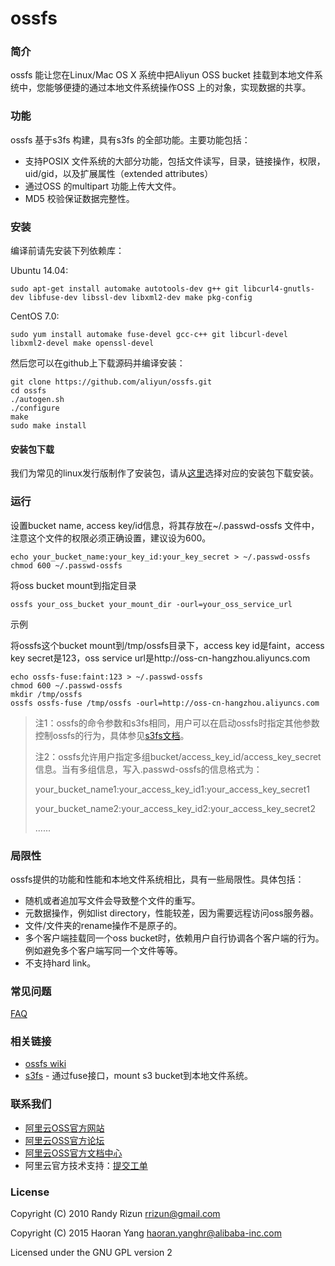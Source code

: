 # ossfs

### 简介

ossfs 能让您在Linux/Mac OS X 系统中把Aliyun OSS bucket 挂载到本地文件系统中，您能够便捷的通过本地文件系统操作OSS 上的对象，实现数据的共享。

### 功能

ossfs 基于s3fs 构建，具有s3fs 的全部功能。主要功能包括：

* 支持POSIX 文件系统的大部分功能，包括文件读写，目录，链接操作，权限，uid/gid，以及扩展属性（extended attributes）
* 通过OSS 的multipart 功能上传大文件。
* MD5 校验保证数据完整性。

### 安装

编译前请先安装下列依赖库：

Ubuntu 14.04:

```
sudo apt-get install automake autotools-dev g++ git libcurl4-gnutls-dev libfuse-dev libssl-dev libxml2-dev make pkg-config
```

CentOS 7.0:

```
sudo yum install automake fuse-devel gcc-c++ git libcurl-devel libxml2-devel make openssl-devel
```

然后您可以在github上下载源码并编译安装：

```
git clone https://github.com/aliyun/ossfs.git
cd ossfs
./autogen.sh
./configure
make
sudo make install
```

#### 安装包下载

我们为常见的linux发行版制作了安装包，请从[这里](https://github.com/aliyun/ossfs/wiki/install)选择对应的安装包下载安装。

### 运行

设置bucket name, access key/id信息，将其存放在~/.passwd-ossfs 文件中，注意这个文件的权限必须正确设置，建议设为600。

```
echo your_bucket_name:your_key_id:your_key_secret > ~/.passwd-ossfs
chmod 600 ~/.passwd-ossfs
```

将oss bucket mount到指定目录

```
ossfs your_oss_bucket your_mount_dir -ourl=your_oss_service_url
```

示例

将ossfs这个bucket mount到/tmp/ossfs目录下，access key id是faint，access key secret是123，oss service url是http://oss-cn-hangzhou.aliyuncs.com

```
echo ossfs-fuse:faint:123 > ~/.passwd-ossfs
chmod 600 ~/.passwd-ossfs
mkdir /tmp/ossfs
ossfs ossfs-fuse /tmp/ossfs -ourl=http://oss-cn-hangzhou.aliyuncs.com
```

> 注1：ossfs的命令参数和s3fs相同，用户可以在启动ossfs时指定其他参数控制ossfs的行为，具体参见[s3fs文档](https://github.com/s3fs-fuse/s3fs-fuse/wiki/Fuse-Over-Amazon)。
> 
> 注2：ossfs允许用户指定多组bucket/access_key_id/access_key_secret信息。当有多组信息，写入.passwd-ossfs的信息格式为：
> 
> your_bucket_name1:your_access_key_id1:your_access_key_secret1
> 
> your_bucket_name2:your_access_key_id2:your_access_key_secret2
> 
> ......

### 局限性

ossfs提供的功能和性能和本地文件系统相比，具有一些局限性。具体包括：

* 随机或者追加写文件会导致整个文件的重写。
* 元数据操作，例如list directory，性能较差，因为需要远程访问oss服务器。
* 文件/文件夹的rename操作不是原子的。
* 多个客户端挂载同一个oss bucket时，依赖用户自行协调各个客户端的行为。例如避免多个客户端写同一个文件等等。
* 不支持hard link。

### 常见问题

[FAQ](https://github.com/aliyun/ossfs/wiki/FAQ)

### 相关链接

* [ossfs wiki](https://github.com/aliyun/ossfs/wiki)
* [s3fs](https://github.com/s3fs-fuse/s3fs-fuse) - 通过fuse接口，mount s3 bucket到本地文件系统。

### 联系我们

* [阿里云OSS官方网站](http://oss.aliyun.com/)
* [阿里云OSS官方论坛](http://bbs.aliyun.com/thread/211.html)
* [阿里云OSS官方文档中心](http://www.aliyun.com/product/oss#Docs)
* 阿里云官方技术支持：[提交工单](https://workorder.console.aliyun.com/#/ticket/createIndex)

### License

Copyright (C) 2010 Randy Rizun <rrizun@gmail.com>

Copyright (C) 2015 Haoran Yang <haoran.yanghr@alibaba-inc.com>

Licensed under the GNU GPL version 2
